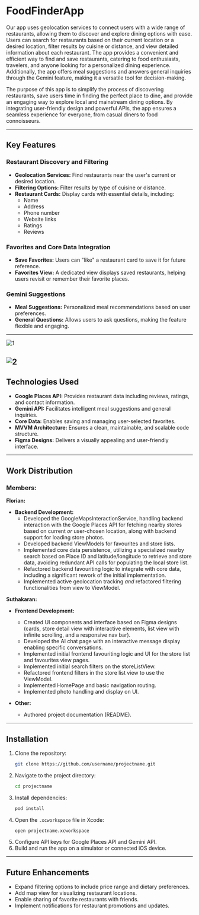 # FoodFinderApp

Our app uses geolocation services to connect users with a wide range of restaurants, allowing them to discover and explore dining options with ease. Users can search for restaurants based on their current location or a desired location, filter results by cuisine or distance, and view detailed information about each restaurant. The app provides a convenient and efficient way to find and save restaurants, catering to food enthusiasts, travelers, and anyone looking for a personalized dining experience. Additionally, the app offers meal suggestions and answers general inquiries through the Gemini feature, making it a versatile tool for decision-making.

The purpose of this app is to simplify the process of discovering restaurants, save users time in finding the perfect place to dine, and provide an engaging way to explore local and mainstream dining options. By integrating user-friendly design and powerful APIs, the app ensures a seamless experience for everyone, from casual diners to food connoisseurs.

---

## Key Features

### Restaurant Discovery and Filtering
- **Geolocation Services:** Find restaurants near the user's current or desired location.
- **Filtering Options:** Filter results by type of cuisine or distance.
- **Restaurant Cards:** Display cards with essential details, including:
  - Name
  - Address
  - Phone number
  - Website links
  - Ratings
  - Reviews

### Favorites and Core Data Integration
- **Save Favorites:** Users can "like" a restaurant card to save it for future reference.
- **Favorites View:** A dedicated view displays saved restaurants, helping users revisit or remember their favorite places.

### Gemini Suggestions
- **Meal Suggestions:** Personalized meal recommendations based on user preferences.
- **General Questions:** Allows users to ask questions, making the feature flexible and engaging.

---
![1](https://github.com/user-attachments/assets/a2734d2a-1d92-4e2f-a529-c740c40c0ca9)

![2](https://github.com/user-attachments/assets/9fea0aad-f19a-49ae-b38b-6c350dcb5224)
---

## Technologies Used

- **Google Places API:** Provides restaurant data including reviews, ratings, and contact information.
- **Gemini API:** Facilitates intelligent meal suggestions and general inquiries.
- **Core Data:** Enables saving and managing user-selected favorites.
- **MVVM Architecture:** Ensures a clean, maintainable, and scalable code structure.
- **Figma Designs:** Delivers a visually appealing and user-friendly interface.

---

## Work Distribution

### Members:

**Florian:**
*   **Backend Development:**
    *   Developed the GoogleMapsInteractionService, handling backend interaction with the Google Places API for fetching nearby stores based on current *or* user-chosen location, along with backend support for loading store photos.
    *   Developed backend ViewModels for favourites and store lists.
    *   Implemented core data persistence, utilizing a specialized nearby search based on Place ID and latitude/longitude to retrieve and store data, avoiding redundant API calls for populating the local store list.
    *   Refactored backend favouriting logic to integrate with core data, including a significant rework of the initial implementation.
    *   Implemented active geolocation tracking *and* refactored filtering functionalities from view to ViewModel.

**Suthakaran:**

*   **Frontend Development:**
    *   Created UI components and interface based on Figma designs (cards, store detail view with interactive elements, list view with infinite scrolling, and a responsive nav bar).
    *   Developed the AI chat page with an interactive message display enabling specific conversations.
    *   Implemented initial frontend favouriting logic and UI for the store list and favourites view pages. 
    *   Implemented initial search filters on the storeListView.
    *   Refactored frontend filters in the store list view to use the ViewModel.
    *   Implemented HomePage and basic navigation routing.
    *   Implemented photo handling and display on UI.
   
*   **Other:**
    *   Authored project documentation (README).

---

## Installation

1. Clone the repository:
   ```bash
   git clone https://github.com/username/projectname.git
   ```
2. Navigate to the project directory:
   ```bash
   cd projectname
   ```
3. Install dependencies:
   ```bash
   pod install
   ```
4. Open the `.xcworkspace` file in Xcode:
   ```bash
   open projectname.xcworkspace
   ```
5. Configure API keys for Google Places API and Gemini API.
6. Build and run the app on a simulator or connected iOS device.

---

## Future Enhancements

- Expand filtering options to include price range and dietary preferences.
- Add map view for visualizing restaurant locations.
- Enable sharing of favorite restaurants with friends.
- Implement notifications for restaurant promotions and updates.


